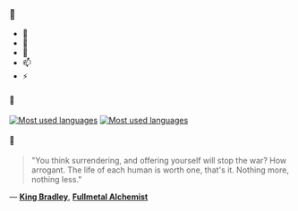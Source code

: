 ### 👋

- 🔭
- 🌱
- 💬
- 📫
- ⚡

#### 🧏

[![Most used languages](https://github-readme-stats-aynah.vercel.app/api/top-langs/?username=aynh&theme=solarized-dark&langs_count=6&layout=compact&hide_title=true)](https://github.com/anuraghazra/github-readme-stats#gh-dark-mode-only)
[![Most used languages](https://github-readme-stats-aynah.vercel.app/api/top-langs/?username=aynh&theme=solarized-light&langs_count=6&layout=compact&hide_title=true)](https://github.com/anuraghazra/github-readme-stats#gh-light-mode-only)

#### 💬

> "You think surrendering, and offering yourself will stop the war? How arrogant. The life of each human is worth one, that's it. Nothing more, nothing less."

&mdash; [**King Bradley**](https://myanimelist.net/character.php?q=King%20Bradley&cat=character), [**Fullmetal Alchemist**](https://myanimelist.net/search/all?q=Fullmetal%20Alchemist&cat=all)
